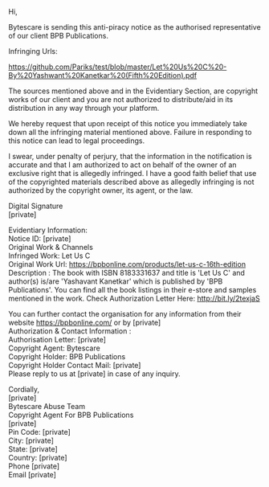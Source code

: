 Hi,

Bytescare is sending this anti-piracy notice as the authorised representative of our client BPB Publications.

Infringing Urls:

https://github.com/Pariks/test/blob/master/Let%20Us%20C%20-By%20Yashwant%20Kanetkar%20(Fifth%20Edition).pdf

The sources mentioned above and in the Evidentiary Section, are copyright works of our client and you are not authorized to distribute/aid in its distribution in any way through your platform.

We hereby request that upon receipt of this notice you immediately take down all the infringing material mentioned above. Failure in responding to this notice can lead to legal proceedings.

I swear, under penalty of perjury, that the information in the notification is accurate and that I am authorized to act on behalf of the owner of an exclusive right that is allegedly infringed. I have a good faith belief that use of the copyrighted materials described above as allegedly infringing is not authorized by the copyright owner, its agent, or the law.


Digital Signature  
[private]




Evidentiary Information:  
Notice ID: [private]  
Original Work & Channels  
Infringed Work: Let Us C  
Original Work Url: https://bpbonline.com/products/let-us-c-16th-edition  
Description : The book with ISBN 8183331637 and title is 'Let Us C' and author(s) is/are 'Yashavant Kanetkar' which is published by 'BPB Publications'. You can find all the book listings in their e-store and samples mentioned in the work. Check Authorization Letter Here: http://bit.ly/2texjaS

You can further contact the organisation for any information from their website https://bpbonline.com/ or by [private]  
Authorization & Contact Information :  
Authorisation Letter: [private]  
Copyright Agent: Bytescare  
Copyright Holder: BPB Publications  
Copyright Holder Contact Mail: [private]  
Please reply to us at [private] in case of any inquiry.

Cordially,  
[private]  
Bytescare Abuse Team  
Copyright Agent For BPB Publications  
[private]  
Pin Code: [private]  
City: [private]  
State: [private]  
Country: [private]  
Phone [private]  
Email [private]
